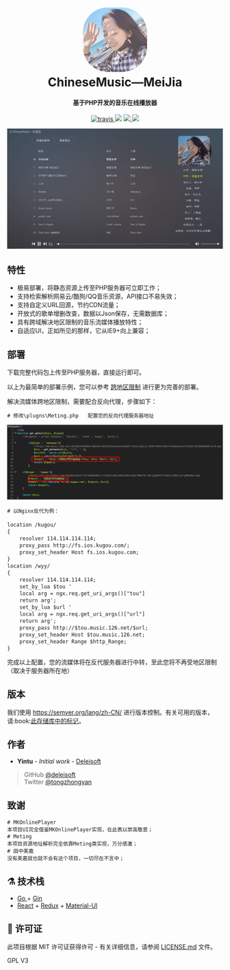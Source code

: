 <h1 align="center">
  <br>
  <a href="#" alt="logo" ><img src="https://raw.githubusercontent.com/deleisoft/ChineseMusic/main/images/p1.png" width="150" style="border-radius: 58px;"/></a>
  <br>
  ChineseMusic—MeiJia
  <br>
</h1>

<h4 align="center">基于PHP开发的音乐在线播放器</h4>

<p align="center">
  <a href="https://travis-ci.com/github/cloudreve/Cloudreve/">
    <img src="https://img.shields.io/travis/com/cloudreve/Cloudreve?style=flat-square"
         alt="travis">
  </a>
  <a href="#"><img src="https://img.shields.io/codecov/c/github/cloudreve/Cloudreve?style=flat-square"></a>
  <a href="#">
      <img src="https://goreportcard.com/badge/github.com/cloudreve/Cloudreve?style=flat-square">
  </a>
  <a href="#">
    <img src="https://img.shields.io/github/v/release/cloudreve/Cloudreve?include_prereleases&style=flat-square">
  </a>
</p>

![Screenshot](https://raw.githubusercontent.com/deleisoft/ChineseMusic/main/images/p2.png)

## 特性

* 极易部署，将静态资源上传至PHP服务器可立即工作；
* 支持检索解析网易云/酷狗/QQ音乐资源，API接口不易失效；
* 支持自定义URL回源，节约CDN流量；
* 开放式的歌单增删改查，数据以Json保存，无需数据库；
* 具有跨域解决地区限制的音乐流媒体播放特性；
* 自适应UI，正如所见的那样，它从IE9+向上兼容；

## 部署

下载完整代码包上传至PHP服务器，直接运行即可。

以上为最简单的部署示例，您可以参考 [跨地区限制](#) 进行更为完善的部署。

解决流媒体跨地区限制，需要配合反向代理，步骤如下：

```shell
# 修改\plugns\Meting.php   配置您的反向代理服务器地址
```
<img src="https://raw.githubusercontent.com/deleisoft/ChineseMusic/main/images/1.png">

```shell
# 以Nginx反代为例：

location /kugou/
{
    resolver 114.114.114.114;
    proxy_pass http://fs.ios.kugou.com/;
    proxy_set_header Host fs.ios.kugou.com;
}
location /wyy/ 
{
    resolver 114.114.114.114;
    set_by_lua $tou '
    local arg = ngx.req.get_uri_args()["tou"]
    return arg';
    set_by_lua $url '
    local arg = ngx.req.get_uri_args()["url"]
    return arg';
    proxy_pass http://$tou.music.126.net/$url;
    proxy_set_header Host $tou.music.126.net;
    proxy_set_header Range $http_Range;
}
```
完成以上配置，您的流媒体将在反代服务器进行中转，至此您将不再受地区限制（取决于服务器所在地）

## 版本

<p>我们使用 <a href="https://semver.org/lang/zh-CN/" target="_blank">https://semver.org/lang/zh-CN/</a> 进行版本控制。有关可用的版本，请:book:<a href="#">此存储库中的标记</a>。</p>

## 作者

* <strong>Yintu</strong> - <em>Initial work</em> - <a href="https://github.com/deleisoft">Deleisoft</a>

> GitHub [@deleisoft](https://github.com/deleisoft) <br/>
> Twitter [@tongzhongyan](https://twitter.com/tongzhongyan)

## 致谢

```shell
# MKOnlinePlayer
本项目UI完全借鉴MKOnlinePlayer实现，在此表以崇高敬意；
# Meting
本项目资源地址解析完全依靠Meting类实现，万分感激；
# 田中美嘉
没有美嘉就也就不会有这个项目，一切尽在不言中；
```

## :alembic: 技术栈

* [Go ](https://golang.org/) + [Gin](https://github.com/gin-gonic/gin)
* [React](https://github.com/facebook/react) + [Redux](https://github.com/reduxjs/redux) + [Material-UI](https://github.com/mui-org/material-ui)

## :scroll: 许可证

<p>此项目根据 MIT 许可证获得许可 - 有关详细信息，请参阅 <a href="#">LICENSE.md</a> 文件。</p>

GPL V3
